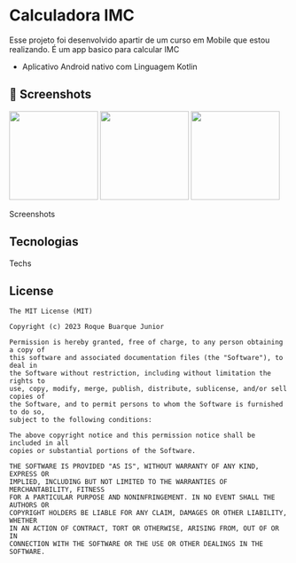 # Calculadora IMC
Esse projeto foi desenvolvido apartir de um curso em Mobile que estou realizando.
É um app basico para calcular IMC
- Aplicativo Android nativo com Linguagem Kotlin

## :camera_flash: Screenshots

<img src="https://github.com/user-attachments/assets/d97ed4a0-1d05-474f-9713-62cc03d7780e" width=160/>
<img src="https://github.com/user-attachments/assets/b4a85c79-e180-47fc-9a36-d62bc11aad63" width=160/>
<img src="https://github.com/user-attachments/assets/64f7d8c3-b9f0-4326-ac3a-1060b717fbd6" width=160/>

Screenshots

## Tecnologias
Techs


## License
```
The MIT License (MIT)

Copyright (c) 2023 Roque Buarque Junior

Permission is hereby granted, free of charge, to any person obtaining a copy of
this software and associated documentation files (the "Software"), to deal in
the Software without restriction, including without limitation the rights to
use, copy, modify, merge, publish, distribute, sublicense, and/or sell copies of
the Software, and to permit persons to whom the Software is furnished to do so,
subject to the following conditions:

The above copyright notice and this permission notice shall be included in all
copies or substantial portions of the Software.

THE SOFTWARE IS PROVIDED "AS IS", WITHOUT WARRANTY OF ANY KIND, EXPRESS OR
IMPLIED, INCLUDING BUT NOT LIMITED TO THE WARRANTIES OF MERCHANTABILITY, FITNESS
FOR A PARTICULAR PURPOSE AND NONINFRINGEMENT. IN NO EVENT SHALL THE AUTHORS OR
COPYRIGHT HOLDERS BE LIABLE FOR ANY CLAIM, DAMAGES OR OTHER LIABILITY, WHETHER
IN AN ACTION OF CONTRACT, TORT OR OTHERWISE, ARISING FROM, OUT OF OR IN
CONNECTION WITH THE SOFTWARE OR THE USE OR OTHER DEALINGS IN THE SOFTWARE.
```
